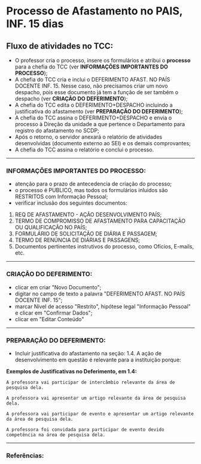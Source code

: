 # Processo de Afastamento no PAIS, INF. 15 dias

## Fluxo de atividades no TCC:
- O professor cria o processo, insere os formulários e atribui o __processo__ para a chefia do TCC (ver __INFORMAÇÕES IMPORTANTES DO PROCESSO__);
- A chefia do TCC cria e inclui o DEFERIMENTO AFAST. NO PAÍS DOCENTE INF. 15. Nesse caso, não precisamos criar um novo despacho, pois esse documento já tem a função de ser também o despacho (ver __CRIAÇÃO DO DEFERIMENTO__);
- A chefia do TCC edita o DEFERIMENTO+DESPACHO incluindo a justificativa do afastamento (ver __PREPARAÇÃO DO DEFERIMENTO__);
- A chefia do TCC assina o DEFERIMENTO+DESPACHO e envia o processo à Direção da unidade a que pertence o Departamento para registro do afastamento no SCDP;
- Após o retorno, o servidor anexará o relatório de atividades desenvolvidas (documento externo ao SEI) e os demais comprovantes; 
- A chefia do TCC assina o relatório e conclui o processo.

---

### INFORMAÇÕES IMPORTANTES DO PROCESSO:
- atenção para o prazo de antecedencia de criação do processo;
- o processo é PUBLICO, mas todos os formulários inluidos são RESTRITOS com Informação Pessoal;
- verificar inclusão dos seguintes documentos:
1. REQ DE AFASTAMENTO - AÇÃO DESENVOLVIMENTO PAÍS​;
2. TERMO DE COMPROMISSO DE AFASTAMENTO PARA CAPACITAÇÃO OU QUALIFICAÇÃO NO PAÍS;
3. FORMULÁRIO DE SOLICITAÇÃO DE DIÁRIA E PASSAGEM;
4. TERMO DE RENÚNCIA DE DIÁRIAS E PASSAGENS;
5. Documentos pertinentes instrutivos do processo, como Ofícios, E-mails, etc.

---

### CRIAÇÃO DO DEFERIMENTO:
- clicar em criar "Novo Documento";
- digitar no campo de texto a palavra "DEFERIMENTO AFAST. NO PAÍS DOCENTE INF. 15";
- marcar Nível de acesso "Restrito", hipótese legal "Informação Pessoal" e clicar em "Confirmar Dados";
- clicar em "Editar Conteúdo"

---

### PREPARAÇÃO DO DEFERIMENTO:
- Incluir justificativa do afastamento na seção: 
1.4. A ação de desenvolvimento em questão é relevante para a instituição porque:

**Exemplos de Justificativas no Deferimento, em 1.4:**
~~~
A professora vai participar de intercâmbio relevante da área de pesquisa dela.

A professora vai apresentar um artigo relevante da área de pesquisa dela.

A professora vai participar de evento e apresentar um artigo relevante da área de pesquisa dela.

A professora foi convidada para participar de evento devido competência na área de pesquisa dela.
~~~

---

### Referências:
